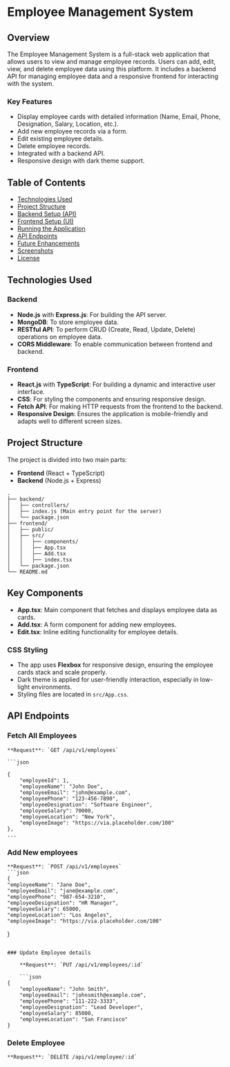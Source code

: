 # Employee Management System

## Overview

The Employee Management System is a full-stack web application that allows users to view and manage employee records. Users can add, edit, view, and delete employee data using this platform. It includes a backend API for managing employee data and a responsive frontend for interacting with the system.

### Key Features

- Display employee cards with detailed information (Name, Email, Phone, Designation, Salary, Location, etc.).
- Add new employee records via a form.
- Edit existing employee details.
- Delete employee records.
- Integrated with a backend API.
- Responsive design with dark theme support.

## Table of Contents

- [Technologies Used](#technologies-used)
- [Project Structure](#project-structure)
- [Backend Setup (API)](#backend-setup-api)
- [Frontend Setup (UI)](#frontend-setup-ui)
- [Running the Application](#running-the-application)
- [API Endpoints](#api-endpoints)
- [Future Enhancements](#future-enhancements)
- [Screenshots](#screenshots)
- [License](#license)

## Technologies Used

### Backend

- **Node.js** with **Express.js**: For building the API server.
- **MongoDB**: To store employee data.
- **RESTful API**: To perform CRUD (Create, Read, Update, Delete) operations on employee data.
- **CORS Middleware**: To enable communication between frontend and backend.

### Frontend

- **React.js** with **TypeScript**: For building a dynamic and interactive user interface.
- **CSS**: For styling the components and ensuring responsive design.
- **Fetch API**: For making HTTP requests from the frontend to the backend.
- **Responsive Design**: Ensures the application is mobile-friendly and adapts well to different screen sizes.

## Project Structure

The project is divided into two main parts:

- **Frontend** (React + TypeScript)
- **Backend** (Node.js + Express)
```
.
├── backend/
│   ├── controllers/
│   ├── index.js (Main entry point for the server)
│   └── package.json
├── frontend/
│   ├── public/
│   ├── src/
│   │   ├── components/
│   │   ├── App.tsx
│   │   ├── Add.tsx
│   │   ├── index.tsx
│   └── package.json
└── README.md
```

## Key Components

- **App.tsx**: Main component that fetches and displays employee data as cards.
- **Add.tsx**: A form component for adding new employees.
- **Edit.tsx**: Inline editing functionality for employee details.

### CSS Styling

- The app uses **Flexbox** for responsive design, ensuring the employee cards stack and scale properly.
- Dark theme is applied for user-friendly interaction, especially in low-light environments.
- Styling files are located in `src/App.css`.

## API Endpoints

### Fetch All Employees

    **Request**: `GET /api/v1/employees`

    ```json

    {
        "employeeId": 1,
        "employeeName": "John Doe",
        "employeeEmail": "john@example.com",
        "employeePhone": "123-456-7890",
        "employeeDesignation": "Software Engineer",
        "employeeSalary": 70000,
        "employeeLocation": "New York",
        "employeeImage": "https://via.placeholder.com/100"
    },
    ...


### Add New employees

    **Request**: `POST /api/v1/employees`
    ```json
    {
    "employeeName": "Jane Doe",
    "employeeEmail": "jane@example.com",
    "employeePhone": "987-654-3210",
    "employeeDesignation": "HR Manager",
    "employeeSalary": 65000,
    "employeeLocation": "Los Angeles",
    "employeeImage": "https://via.placeholder.com/100"
}
```

### Update Employee details
    
    **Request**: `PUT /api/v1/employees/:id`

    ```json
{
    "employeeName": "John Smith",
    "employeeEmail": "johnsmith@example.com",
    "employeePhone": "111-222-3333",
    "employeeDesignation": "Lead Developer",
    "employeeSalary": 85000,
    "employeeLocation": "San Francisco"
}
```


### Delete Employee

    **Request**: `DELETE /api/v1/employee/:id`

